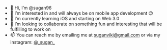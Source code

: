 - 👋 Hi, I’m @sugan96
- 👀 I’m interested in and will always be on mobile app development 😉 
- 🌱 I’m currently learning iOS and starting on Web 3.0
- 💞️ I’m looking to collaborate on something fun and interesting that will be fulfilling to work on
- 📫 You can reach me by emailing me at suganviki@gmail.com or via my instagram: [@\_sugan\_](https://www.instagram.com/_sugan_/)

<!---
sugan96/sugan96 is a ✨ special ✨ repository because its `README.md` (this file) appears on your GitHub profile.
You can click the Preview link to take a look at your changes.
--->
